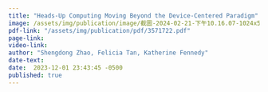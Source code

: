 ```yaml
---
title: "Heads-Up Computing Moving Beyond the Device-Centered Paradigm"
image: /assets/img/publication/image/截圖-2024-02-21-下午10.16.07-1024x530.png
pdf-link: "/assets/img/publication/pdf/3571722.pdf" 
page-link:
video-link:
author: "Shengdong Zhao, Felicia Tan, Katherine Fennedy"
date-text:
date:  2023-12-01 23:43:45 -0500
published: true
---
```






